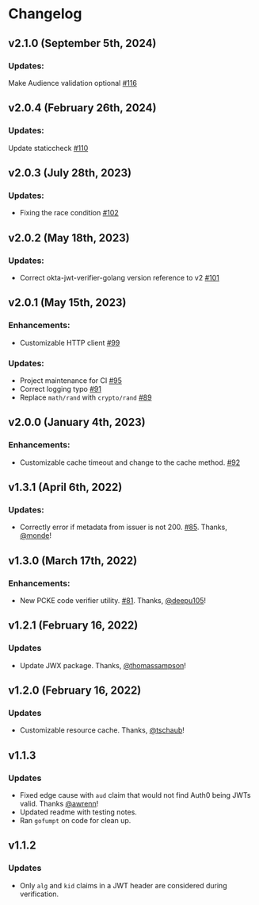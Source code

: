 # Changelog

## v2.1.0 (September 5th, 2024)

### Updates:

Make Audience validation optional [#116](https://github.com/okta/okta-jwt-verifier-golang/pull/116)

## v2.0.4 (February 26th, 2024)

### Updates:

Update staticcheck [#110](https://github.com/okta/okta-jwt-verifier-golang/pull/110)

## v2.0.3 (July 28th, 2023)

### Updates:

* Fixing the race condition [#102](https://github.com/okta/okta-jwt-verifier-golang/pull/102)

## v2.0.2 (May 18th, 2023)

### Updates:

* Correct okta-jwt-verifier-golang version reference to v2  [#101](https://github.com/okta/okta-jwt-verifier-golang/pull/101)

## v2.0.1 (May 15th, 2023)

### Enhancements:

* Customizable HTTP client [#99](https://github.com/okta/okta-jwt-verifier-golang/pull/99)

### Updates:

* Project maintenance for CI [#95](https://github.com/okta/okta-jwt-verifier-golang/pull/95)
* Correct logging typo [#91](https://github.com/okta/okta-jwt-verifier-golang/pull/91)
* Replace `math/rand` with `crypto/rand` [#89](https://github.com/okta/okta-jwt-verifier-golang/pull/89)

## v2.0.0 (January 4th, 2023)

### Enhancements:

* Customizable cache timeout and change to the cache method. [#92](https://github.com/okta/okta-jwt-verifier-golang/pull/92)

## v1.3.1 (April 6th, 2022)

### Updates:

* Correctly error if metadata from issuer is not 200. [#85](https://github.com/okta/okta-jwt-verifier-golang/pull/85). Thanks, [@monde](https://github.com/monde)!

## v1.3.0 (March 17th, 2022)

### Enhancements:

* New PCKE code verifier utility. [#81](https://github.com/okta/okta-jwt-verifier-golang/pull/81). Thanks, [@deepu105](https://github.com/deepu105)!

## v1.2.1 (February 16, 2022)

### Updates

* Update JWX package. Thanks, [@thomassampson](https://github.com/thomassampson)!

## v1.2.0 (February 16, 2022)

### Updates

* Customizable resource cache. Thanks, [@tschaub](https://github.com/tschaub)!

## v1.1.3

### Updates

- Fixed edge cause with `aud` claim that would not find Auth0 being JWTs valid. Thanks [@awrenn](https://github.com/awrenn)!
- Updated readme with testing notes.
- Ran `gofumpt` on code for clean up.

## v1.1.2

### Updates

- Only `alg` and `kid` claims in a JWT header are considered during verification.
